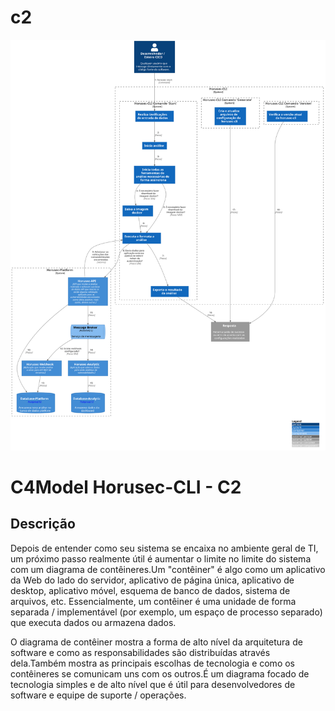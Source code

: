 # c2

![diagram](c2.svg)

# C4Model Horusec-CLI - C2

## Descrição
Depois de entender como seu sistema se encaixa no ambiente geral de TI, um próximo passo realmente útil é aumentar o limite no limite do sistema com um diagrama de contêineres.Um "contêiner" é algo como um aplicativo da Web do lado do servidor, aplicativo de página única, aplicativo de desktop, aplicativo móvel, esquema de banco de dados, sistema de arquivos, etc. Essencialmente, um contêiner é uma unidade de forma separada / implementável (por exemplo, um espaço de processo separado) que executa dados ou armazena dados.

O diagrama de contêiner mostra a forma de alto nível da arquitetura de software e como as responsabilidades são distribuídas através dela.Também mostra as principais escolhas de tecnologia e como os contêineres se comunicam uns com os outros.É um diagrama focado de tecnologia simples e de alto nível que é útil para desenvolvedores de software e equipe de suporte / operações.